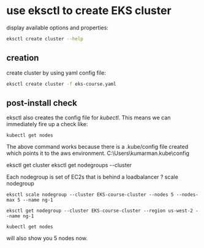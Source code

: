 # use eksctl to create EKS cluster

display available options and properties:

```bash
eksctl create cluster --help
```

## creation

create cluster by using yaml config file:

```bash
eksctl create cluster -f eks-course.yaml
```

## post-install check

eksctl also creates the config file for _kubectl_. This means we can immediately fire up a check like:

```
kubectl get nodes
```
The above command works because there is a .kube/config file created which points it to the aws environment. C:\Users\kumarman\.kube\config

eksctl get cluster 
eksctl get nodegroups --cluster <clustername from prev cmd>

Each nodegroup is set of EC2s that is behind a loadbalancer ? 
scale nodegroup 
```
eksctl scale nodegroup --cluster EKS-course-cluster --nodes 5 --nodes-max 5 --name ng-1
```

```
eksctl get nodegroup --cluster EKS-course-cluster --region us-west-2 --name ng-1
```

```
kubectl get nodes
```
will also show you 5 nodes now. 
